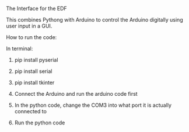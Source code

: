 The Interface for the EDF

This combines Pythong with Arduino to control the Arduino digitally using user input in a GUI. 

How to run the code:

In terminal:
1. pip install pyserial
2. pip install serial
3. pip install tkinter

4. Connect the Arduino and run the arduino code first
5. In the python code, change the COM3 into what port it is actually connected to
6. Run the python code
